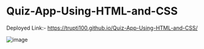 # Quiz-App-Using-HTML-and-CSS

Deployed Link:- https://trupti100.github.io/Quiz-App-Using-HTML-and-CSS/

![image](https://github.com/Trupti100/Spotify-Clone/assets/127935389/9aa22a92-ddea-40f7-82cc-c92905f027cb)


